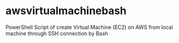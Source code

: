 # awsvirtualmachinebash
PowerShell Script of create Virtual Machine (EC2) on AWS from local machine through SSH connection by Bash
